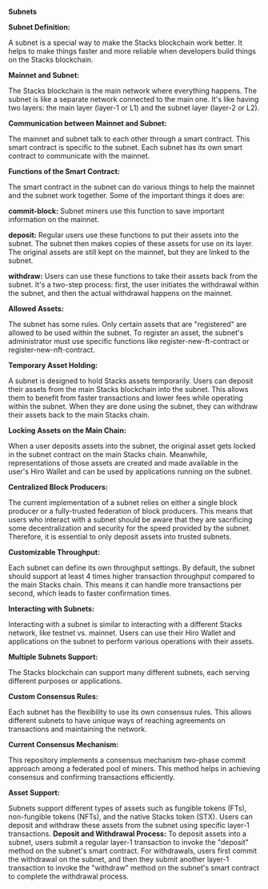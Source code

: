 **Subnets**

**Subnet Definition:**

A subnet is a special way to make the Stacks blockchain work better. It helps to make things faster and more reliable when developers build things on the Stacks blockchain.

**Mainnet and Subnet:**

The Stacks blockchain is the main network where everything happens. The subnet is like a separate network connected to the main one. It's like having two layers: the main layer (layer-1 or L1) and the subnet layer (layer-2 or L2).

**Communication between Mainnet and Subnet:**

The mainnet and subnet talk to each other through a smart contract. This smart contract is specific to the subnet. Each subnet has its own smart contract to communicate with the mainnet.

**Functions of the Smart Contract:**

The smart contract in the subnet can do various things to help the mainnet and the subnet work together. Some of the important things it does are:

**commit-block:** Subnet miners use this function to save important information on the mainnet.

**deposit:** Regular users use these functions to put their assets into the subnet. The subnet then makes copies of these assets for use on its layer. The original assets are still kept on the mainnet, but they are linked to the subnet.

**withdraw:** Users can use these functions to take their assets back from the subnet. It's a two-step process: first, the user initiates the withdrawal within the subnet, and then the actual withdrawal happens on the mainnet.

**Allowed Assets:**

The subnet has some rules. Only certain assets that are "registered" are allowed to be used within the subnet. To register an asset, the subnet's administrator must use specific functions like register-new-ft-contract or register-new-nft-contract.

**Temporary Asset Holding:**

A subnet is designed to hold Stacks assets temporarily. Users can deposit their assets from the main Stacks blockchain into the subnet. This allows them to benefit from faster transactions and lower fees while operating within the subnet. When they are done using the subnet, they can withdraw their assets back to the main Stacks chain.

**Locking Assets on the Main Chain:**

When a user deposits assets into the subnet, the original asset gets locked in the subnet contract on the main Stacks chain. Meanwhile, representations of those assets are created and made available in the user's Hiro Wallet and can be used by applications running on the subnet.

**Centralized Block Producers:**

The current implementation of a subnet relies on either a single block producer or a fully-trusted federation of block producers. This means that users who interact with a subnet should be aware that they are sacrificing some decentralization and security for the speed provided by the subnet. Therefore, it is essential to only deposit assets into trusted subnets.

**Customizable Throughput:**

Each subnet can define its own throughput settings. By default, the subnet should support at least 4 times higher transaction throughput compared to the main Stacks chain. This means it can handle more transactions per second, which leads to faster confirmation times.

**Interacting with Subnets:**

Interacting with a subnet is similar to interacting with a different Stacks network, like testnet vs. mainnet. Users can use their Hiro Wallet and applications on the subnet to perform various operations with their assets.

**Multiple Subnets Support:**

The Stacks blockchain can support many different subnets, each serving different purposes or applications.

**Custom Consensus Rules:**

Each subnet has the flexibility to use its own consensus rules. This allows different subnets to have unique ways of reaching agreements on transactions and maintaining the network.

**Current Consensus Mechanism:**

This repository implements a consensus mechanism two-phase commit approach among a federated pool of miners. This method helps in achieving consensus and confirming transactions efficiently.

**Asset Support:**

Subnets support different types of assets such as fungible tokens (FTs), non-fungible tokens (NFTs), and the native Stacks token (STX). Users can deposit and withdraw these assets from the subnet using specific layer-1 transactions.
**Deposit and Withdrawal Process:**
To deposit assets into a subnet, users submit a regular layer-1 transaction to invoke the "deposit" method on the subnet's smart contract. For withdrawals, users first commit the withdrawal on the subnet, and then they submit another layer-1 transaction to invoke the "withdraw" method on the subnet's smart contract to complete the withdrawal process.
